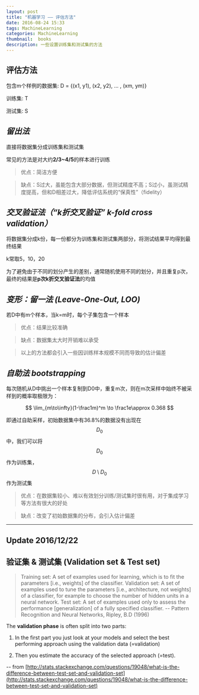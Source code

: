 ```yaml
---
layout: post
title: "机器学习 —— 评估方法"
date: 2016-08-24 15:33
tags: MachineLearning
categories: MachineLearning
thumbnail:  books
description: 一些设置训练集和测试集的方法
---
```


## 评估方法

包含m个样例的数据集: D = {(x1, y1), (x2, y2), ... , (xm, ym)}

训练集: T

测试集: S


## *留出法*

直接将数据集分成训练集和测试集

常见的方法是对大约**2/3~4/5**的样本进行训练

>优点：简洁方便

>缺点：S过大，虽能包含大部分数据，但测试精度不高；S过小，虽测试精度提高，但和D相差过大，降低评估系统的“保真性”（fidelity）


## *交叉验证法（“k折交叉验证” k-fold cross validation）*

将数据集分成k份，每一份都分为训练集和测试集两部分，将测试结果平均得到最终结果

k常取5，10，20

为了避免由于不同的划分产生的差别，通常随机使用不同的划分，并且重复p次，最终的结果是**p次k折交叉验证法**的均值


## *变形：留一法 (Leave-One-Out, LOO)*

若D中有m个样本，当k=m时，每个子集包含一个样本

>优点：结果比较准确

>缺点：数据集太大时开销难以承受

>以上的方法都会引入一些因训练样本规模不同而导致的估计偏差


## *自助法 bootstrapping*

每次随机从D中挑出一个样本复制到D0中，重复m次，则在m次采样中始终不被采样到的概率取极限为：

$$ \lim_{m\to\infty}(1-\frac1m)^m \to \frac1e\approx 0.368 $$

即通过自助采样，初始数据集中有36.8%的数据没有出现在$$D_0$$中，我们可以将$$D_0$$作为训练集，$$D\setminus D_0$$作为测试集

> 优点：在数据集较小、难以有效划分训练/测试集时很有用，对于集成学习等方法有很大的好处

> 缺点：改变了初始数据集的分布，会引入估计偏差


-------
Update 2016/12/22
-------
## 验证集 & 测试集 (Validation set & Test set)

> Training set: A set of examples used for learning, which is to fit the parameters [i.e., weights] of the classifier.
Validation set: A set of examples used to tune the parameters [i.e., architecture, not weights] of a classifier, for example to choose the number of hidden units in a neural network. 
Test set: A set of examples used only to assess the performance [generalization] of a fully specified classifier.
-- Pattern Recognition and Neural Networks, Ripley, B.D (1996)

The **validation phase** is often split into two parts:

1. In the first part you just look at your models and select the best performing approach using the validation data (=validation)

2. Then you estimate the accuracy of the selected approach (=test).

-- from [http://stats.stackexchange.com/questions/19048/what-is-the-difference-between-test-set-and-validation-set](http://stats.stackexchange.com/questions/19048/what-is-the-difference-between-test-set-and-validation-set)
